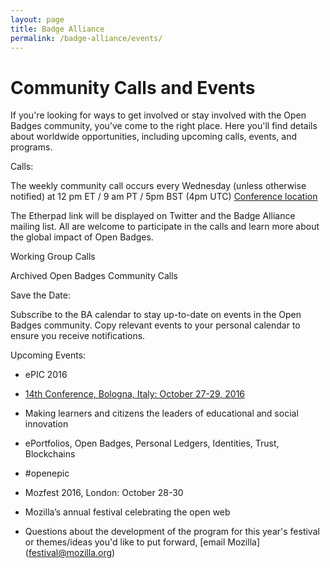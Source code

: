 ```yaml
---
layout: page
title: Badge Alliance
permalink: /badge-alliance/events/
---
```


# Community Calls and Events

If you're looking for ways to get involved or stay involved with the Open Badges community, you’ve come to the right place. Here you'll find details about worldwide opportunities, including upcoming calls, events, and programs. 

Calls:

The weekly community call occurs every Wednesday (unless otherwise notified) at 12 pm ET / 9 am PT / 5pm BST (4pm UTC) [Conference location](https://www.uberconference.com/badgealliance)

The Etherpad link will be displayed on Twitter and the Badge Alliance mailing list. All are welcome to participate in the calls and learn more about the global impact of Open Badges.

Working Group Calls

Archived Open Badges Community Calls

Save the Date:

Subscribe to the BA calendar to stay up-to-date on events in the Open Badges community. Copy relevant events to your personal calendar to ensure you receive notifications. 

Upcoming Events:

+ ePIC 2016
 + [14th Conference, Bologna, Italy: October 27-29, 2016](http://www.openepic.eu)
 + Making learners and citizens the leaders of educational and social innovation
 + ePortfolios, Open Badges, Personal Ledgers, Identities, Trust, Blockchains
 + #openepic
 
+ Mozfest 2016, London: October 28-30
 + Mozilla’s annual festival celebrating the open web
 + Questions about the development of the program for this year's festival or themes/ideas you'd like to put forward, [email Mozilla] (festival@mozilla.org)

 
